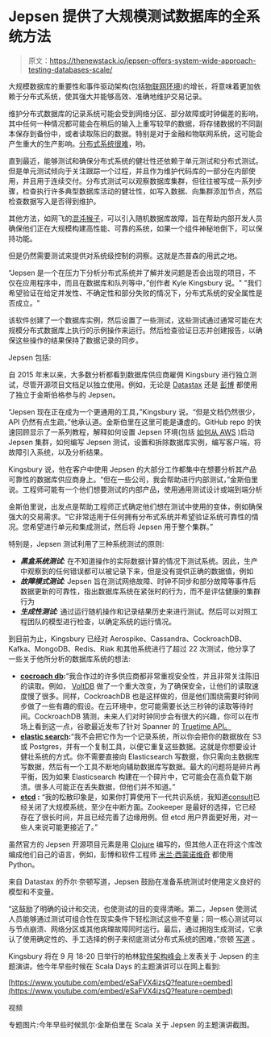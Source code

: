 # Jepsen 提供了大规模测试数据库的全系统方法

> 原文：<https://thenewstack.io/jepsen-offers-system-wide-approach-testing-databases-scale/>

大规模数据库的重要性和事件驱动架构(包括[物联网环境](https://thenewstack.io/designed-cratedb-realtime-sql-dbms-internet-things/))的增长，将意味着更加依赖于分布式系统，使其强大并能够高效、准确地维护交易记录。

维护分布式数据库的记录系统可能会受到网络分区、部分故障或时钟偏差的影响，其中任何一种情况都可能会在稍后的输入上重写较早的数据，将存储数据的不同副本保存到备份中，或者读取陈旧的数据。特别是对于金融和物联网系统，这可能会产生重大的生产影响。[分布式系统很难](https://thenewstack.io/distributed-systems-hard/)，哟。

直到最近，能够测试和确保分布式系统的健壮性还依赖于单元测试和分布式测试。但是单元测试倾向于关注跟踪一个过程，并且作为维护代码库的一部分在内部使用，并且用于连续交付。分布式测试可以观察数据库集群，但往往被写成一系列步骤，检查执行许多典型数据库活动的健壮性，如写入数据、向集群添加节点，然后检查数据写入是否得到维护。

其他方法，如网飞的[混沌猴子](https://github.com/Netflix/SimianArmy/wiki/Chaos-Monkey)，可以引入随机数据库故障，旨在帮助内部开发人员确保他们正在大规模构建高性能、可靠的系统，如果一个组件神秘地倒下，可以保持功能。

但是仍然需要测试来提供对系统级控制的洞察。这就是杰普森的用武之地。

“Jepsen 是一个在压力下分析分布式系统并了解并发问题是否会出现的项目，不仅在应用程序中，而且在数据库和队列等中，”创作者 Kyle Kingsbury 说。" "我们希望验证在给定并发性、不确定性和部分失败的情况下，分布式系统的安全属性是否成立。"

该软件创建了一个数据库实例，然后设置了一些测试，这些测试通过通常可能在大规模分布式数据库上执行的示例操作来运行。然后检查验证日志并创建报告，以确保这些操作的结果保持了数据记录的同步。

Jepsen 包括:

自 2015 年末以来，大多数分析都看到数据库供应商雇佣 Kingsbury 进行独立测试，尽管开源项目文档足以独立使用。例如，无论是 [Datastax](https://www.datastax.com/dev/blog/testing-apache-cassandra-with-jepsen) 还是 [彭博](https://github.com/bloomberg/jepsen-training-vpc) 都使用了独立于金斯伯格参与的 Jepsen。

“Jepsen 现在正在成为一个更通用的工具，”Kingsbury 说。“但是文档仍然很少，API 仍然有点生疏，”他承认道。金斯伯里在这里可能是谦虚的。GitHub repo 的快速回顾显示了一系列教程，解释如何设置 Jepsen 环境(包括 [如何从 AWS](https://aws.amazon.com/marketplace/pp/B01LZ7Y7U0?qid=1486758124485&sr=0-1&ref_=srh_res_product_title) )启动 Jepsen 集群，如何编写 Jepsen 测试，设置和拆除数据库实例，编写客户端，将故障引入系统，以及分析结果。

Kingsbury 说，他在客户中使用 Jepsen 的大部分工作都集中在想要分析其产品可靠性的数据库供应商身上。“但在一些公司，我会帮助进行内部测试，”金斯伯里说。工程师可能有一个他们想要测试的内部产品，使用通用测试设计或端到端分析

金斯伯里说，出发点是帮助工程师正式确定他们想在测试中使用的变体，例如确保强大的交易需求。“它非常适用于任何拥有分布式系统并希望验证系统可靠性的情况。您希望进行单元和集成测试，然后将 Jepsen 用于整个集群。”

特别是，Jepsen 测试利用了三种系统测试的原则:

*   ***黑盒系统测试:*** 在不知道操作的实际数据计算的情况下测试系统。因此，生产中观察到的任何错误都可以被记录下来，但是没有提供正确的数据值，例如
*   ***故障模式测试:*** Jepsen 旨在测试网络故障、时钟不同步和部分故障等事件后数据更新的可靠性，指出数据库系统在紧张时的行为，而不是评估健康的集群行为
*   ***生成性测试:*** 通过运行随机操作和记录结果历史来进行测试。然后可以对照工程团队的模型进行检查，以确定系统的运行情况。

到目前为止，Kingsbury 已经对 Aerospike、Cassandra、CockroachDB、Kafka、MongoDB、Redis、Riak 和其他系统进行了超过 22 次测试，他分享了一些关于他所分析的数据库系统的想法:

*   **[cocroach db](https://github.com/cockroachdb/cockroach):**“我合作过的许多供应商都非常重视安全性，并且非常关注陈旧的读取。例如， [VoltDB](https://www.voltdb.com/) 做了一个重大改变，为了确保安全，让他们的读取速度慢了很多。同样，CockroachDB 也是这样做的，但是他们围绕需要时钟同步做了一些有趣的假设。在云环境中，您可能需要长达三秒钟的读取等待时间。CockroachDB 猜测，未来人们对时钟同步会有很大的兴趣，你可以在市场上看到这一点，谷歌最近发布了针对 Spanner 的 [Truetime API。](https://research.google.com/pubs/pub45855.html)
*   **[elastic search](https://www.elastic.co/):**“我不会把它作为一个记录系统，所以你会把你的数据放在 S3 或 Postgres，并有一个复制工具，以便它重复这些数据。这就是你想要设计健壮系统的方式。你不需要直接向 Elasticsearch 写数据，你只需向主数据库写数据，然后有一个工具不断地向辅助数据库写数据。最大的问题将是碎片再平衡，因为如果 Elasticsearch 构建在一个碎片中，它可能会在高负载下崩溃。很多人可能正在丢失数据，但他们并不知道。”
*   **[etcd](https://github.com/coreos/etcd) :** “我的松散印象是，如果你打算使用下一代共识系统，我知道[consult](https://www.consul.io/)已经关闭了大规模系统，至少在中断方面。Zookeeper 是最好的选择，它已经存在了很长时间，并且已经完善了边缘用例。但 etcd 用户界面更好用，对一些人来说可能更接近了。”

虽然官方的 Jepsen 开源项目元素是用 [Clojure](https://clojure.org/) 编写的，但其他人正在将这个库改编成他们自己的语言，例如，彭博和软件工程师 [米兰·西蒙诺维奇](http://milansimonovic.com/2016/12/26/jepsen-testing-rabbitmq-with-python/) 都使用 Python。

来自 Datastax 的乔尔·奈顿写道，Jepsen 鼓励在准备系统测试时使用定义良好的模型和不变量。

“这鼓励了明确的设计和交流，也使测试的目的变得清晰。第二，Jepsen 使测试人员能够通过测试可组合性在现实条件下轻松测试这些不变量；同一核心测试可以与节点崩溃、网络分区或其他病理故障同时运行。最后，通过拥抱生成测试，它承认了使用确定性的、手工选择的例子来彻底测试分布式系统的困难，”奈顿 [写道](https://www.datastax.com/dev/blog/testing-apache-cassandra-with-jepsen) 。

Kingsbury 将在 9 月 18-20 日举行的柏林[软件架构峰会](https://software-architecture-summit.de/softwarearchitektur/jepsen/)上发表关于 Jepsen 的主题演讲。他今年早些时候在 Scala Days 的主题演讲可以在网上看到:

[https://www.youtube.com/embed/eSaFVX4izsQ?feature=oembed](https://www.youtube.com/embed/eSaFVX4izsQ?feature=oembed)

视频

专题图片:今年早些时候凯尔·金斯伯里在 Scala 关于 Jepsen 的主题演讲截图。

<svg xmlns:xlink="http://www.w3.org/1999/xlink" viewBox="0 0 68 31" version="1.1"><title>Group</title> <desc>Created with Sketch.</desc></svg>
